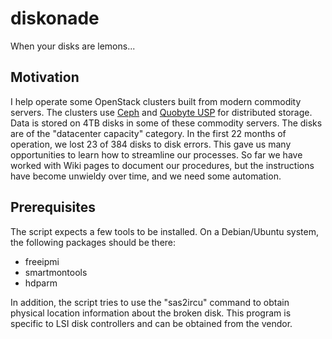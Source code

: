 # diskonade

When your disks are lemons...

## Motivation

I help operate some OpenStack clusters built from modern commodity
servers.  The clusters use [Ceph](http://ceph.com/) and
[Quobyte USP](http://www.quobyte.com/) for distributed storage.  Data
is stored on 4TB disks in some of these commodity servers.  The disks
are of the "datacenter capacity" category.  In the first 22 months of
operation, we lost 23 of 384 disks to disk errors.  This gave us many
opportunities to learn how to streamline our processes.  So far we
have worked with Wiki pages to document our procedures, but the
instructions have become unwieldy over time, and we need some
automation.

## Prerequisites

The script expects a few tools to be installed.  On a Debian/Ubuntu
system, the following packages should be there:

* freeipmi
* smartmontools
* hdparm

In addition, the script tries to use the "sas2ircu" command to obtain
physical location information about the broken disk.  This program is
specific to LSI disk controllers and can be obtained from the vendor.
